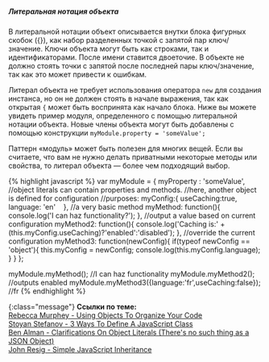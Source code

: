 ##### Литеральная нотация объекта

В литеральной нотации объект описывается внутки блока фигурных скобок ({}), 
как набор разделенных точкой с запятой пар ключ/значение. Ключи объекта могут
быть как строками, так и идентификаторами. После имени ставится двоеточие.
В объекте не должно стоять точки с запятой после последней пары ключ/значение,
так как это может привести к ошибкам.

Литерал объекта не требует использования оператора `new` для создания инстанса,
но он не должен стоять в начале выражения, так как открытая `{` может быть
воспринята как начало блока. Ниже вы можете увидеть пример модуля, определенного
с помощью литеральной нотации объекта. Новые члены объекта могут быть добавлены
с помощью конструкции `myModule.property = 'someValue';`

Паттерн «модуль» может быть полезен для многих вещей. Если вы считаете, что вам
не нужно делать приватными некоторые методы или свойства, то литерал объекта — 
более чем подходящий выбор.

{% highlight javascript %}
var myModule = {
    myProperty : 'someValue',
    //object literals can contain properties and methods.
    //here, another object is defined for configuration
    //purposes:
    myConfig:{
        useCaching:true,
        language: 'en'   
    },
    //a very basic method
    myMethod: function(){
        console.log('I can haz functionality?');
    },
    //output a value based on current configuration
    myMethod2: function(){
        console.log('Caching is:' + (this.myConfig.useCaching)?'enabled':'disabled');
    },
    //override the current configuration
    myMethod3: function(newConfig){
        if(typeof newConfig == 'object'){
            this.myConfig = newConfig;
            console.log(this.myConfig.language); 
        }
    }
};

myModule.myMethod(); //I can haz functionality
myModule.myMethod2(); //outputs enabled
myModule.myMethod3({language:'fr',useCaching:false}); //fr
{% endhighlight %}

{:class="message"}
**Ссылки по теме:**  
[Rebecca Murphey - Using Objects To Organize Your Code][1]  
[Stoyan Stefanov - 3 Ways To Define A JavaScript Class ][2]  
[Ben Alman - Clarifications On Object Literals (There's no such thing as a JSON Object)][3]  
[John Resig - Simple JavaScript Inheritance][4]

[1]: http://blog.rebeccamurphey.com/2009/10/15/using-objects-to-organize-your-code
[2]: http://www.phpied.com/3-ways-to-define-a-javascript-class/
[3]: http://benalman.com/news/2010/03/theres-no-such-thing-as-a-json/
[4]: http://ejohn.org/blog/simple-javascript-inheritance/